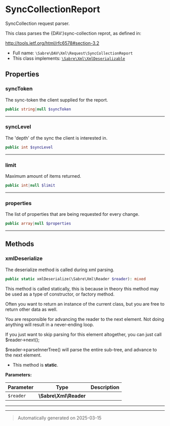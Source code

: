 
# SyncCollectionReport

SyncCollection request parser.

This class parses the {DAV:}sync-collection reprot, as defined in:

http://tools.ietf.org/html/rfc6578#section-3.2

* Full name: `\Sabre\DAV\Xml\Request\SyncCollectionReport`
* This class implements:
[`\Sabre\Xml\XmlDeserializable`](../../../Xml/XmlDeserializable.md)



## Properties


### syncToken

The sync-token the client supplied for the report.

```php
public string|null $syncToken
```






***

### syncLevel

The 'depth' of the sync the client is interested in.

```php
public int $syncLevel
```






***

### limit

Maximum amount of items returned.

```php
public int|null $limit
```






***

### properties

The list of properties that are being requested for every change.

```php
public array|null $properties
```






***

## Methods


### xmlDeserialize

The deserialize method is called during xml parsing.

```php
public static xmlDeserialize(\Sabre\Xml\Reader $reader): mixed
```

This method is called statically, this is because in theory this method
may be used as a type of constructor, or factory method.

Often you want to return an instance of the current class, but you are
free to return other data as well.

You are responsible for advancing the reader to the next element. Not
doing anything will result in a never-ending loop.

If you just want to skip parsing for this element altogether, you can
just call $reader->next();

$reader->parseInnerTree() will parse the entire sub-tree, and advance to
the next element.

* This method is **static**.




**Parameters:**

| Parameter | Type | Description |
|-----------|------|-------------|
| `$reader` | **\Sabre\Xml\Reader** |  |





***


***
> Automatically generated on 2025-03-15
